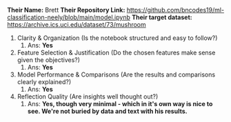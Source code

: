 **Their Name:** Brett 
**Their Repository Link:** https://github.com/bncodes19/ml-classification-neely/blob/main/model.ipynb
**Their target dataset:** https://archive.ics.uci.edu/dataset/73/mushroom

1) Clarity & Organization (Is the notebook structured and easy to follow?)
   1) Ans: **Yes**
2) Feature Selection & Justification (Do the chosen features make sense given the objectives?)
   1) Ans: **Yes**
3) Model Performance & Comparisons (Are the results and comparisons clearly explained?)
   1) Ans: **Yes**
4) Reflection Quality (Are insights well thought out?)
   1) Ans: **Yes, though very minimal - which in it's own way is nice to see. We're not buried by data and text with his results.**
